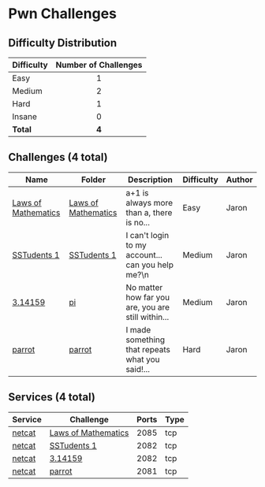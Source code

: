 # Pwn Challenges

## Difficulty Distribution
| Difficulty | Number of Challenges |
|------------|:--------------------:|
| Easy | 1 |
| Medium | 2 |
| Hard | 1 |
| Insane | 0 |
| **Total** | **4** |

## Challenges (4 total)
| Name | Folder | Description | Difficulty | Author |
|------|--------|-------------|------------|--------|
| [Laws of Mathematics](<./Laws of Mathematics>) | [Laws of Mathematics](<./Laws of Mathematics>) | a+1 is always more than a, there is no... | Easy | Jaron |
| [SSTudents 1](<./SSTudents 1>) | [SSTudents 1](<./SSTudents 1>) | I can't login to my account... can you help me?\n | Medium | Jaron |
| [3.14159](<./pi>) | [pi](<./pi>) | No matter how far you are, you are still within... | Medium | Jaron |
| [parrot](<./parrot>) | [parrot](<./parrot>) | I made something that repeats what you said!... | Hard | Jaron |

## Services (4 total)
| Service | Challenge | Ports | Type |
|---------|-----------|-------|------|
| [netcat](<./Laws of Mathematics/service/src>) | [Laws of Mathematics](<./Laws of Mathematics>) | 2085 | tcp |
| [netcat](<./SSTudents 1/service/src>) | [SSTudents 1](<./SSTudents 1>) | 2082 | tcp |
| [netcat](<./pi/service/src>) | [3.14159](<./pi>) | 2082 | tcp |
| [netcat](<./parrot/service/src>) | [parrot](<./parrot>) | 2081 | tcp |
